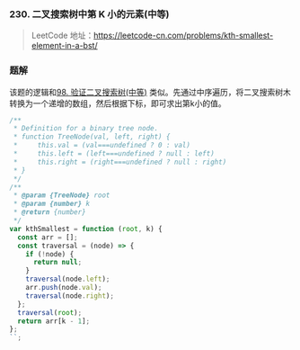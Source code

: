### 230. 二叉搜索树中第 K 小的元素(中等)

> LeetCode 地址：https://leetcode-cn.com/problems/kth-smallest-element-in-a-bst/

### 题解
该题的逻辑和[98. 验证二叉搜索树(中等)](https://github.com/kerwin-ly/Blog/blob/master/algorithm/binary-tree/98.%20%E9%AA%8C%E8%AF%81%E4%BA%8C%E5%8F%89%E6%90%9C%E7%B4%A2%E6%A0%91(%E4%B8%AD%E7%AD%89).md) 类似。先通过中序遍历，将二叉搜索树木转换为一个递增的数组，然后根据下标，即可求出第k小的值。
```js
/**
 * Definition for a binary tree node.
 * function TreeNode(val, left, right) {
 *     this.val = (val===undefined ? 0 : val)
 *     this.left = (left===undefined ? null : left)
 *     this.right = (right===undefined ? null : right)
 * }
 */
/**
 * @param {TreeNode} root
 * @param {number} k
 * @return {number}
 */
var kthSmallest = function (root, k) {
  const arr = [];
  const traversal = (node) => {
    if (!node) {
      return null;
    }
    traversal(node.left);
    arr.push(node.val);
    traversal(node.right);
  };
  traversal(root);
  return arr[k - 1];
};
``;
```
